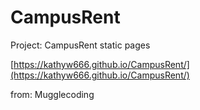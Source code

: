 # CampusRent
Project: CampusRent static pages 

[https://kathyw666.github.io/CampusRent/](https://kathyw666.github.io/CampusRent/)

from: Mugglecoding

